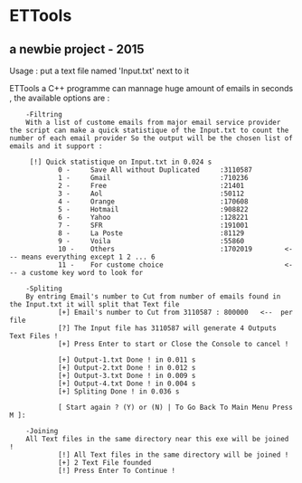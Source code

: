 # ETTools
## a newbie project - 2015 
Usage : put a text file named 'Input.txt' next to it 

ETTools a C++ programme can mannage huge amount of emails in seconds , the available options are :

        -Filtring 
        With a list of custome emails from major email service provider the script can make a quick statistique of the Input.txt to count the number of each email provider So the output will be the chosen list of emails and it support :
        
         [!] Quick statistique on Input.txt in 0.024 s  
                0 -     Save All without Duplicated     :3110587
                1 -     Gmail                           :710236
                2 -     Free                            :21401
                3 -     Aol                             :50112
                4 -     Orange                          :170608
                5 -     Hotmail                         :908822 
                6 -     Yahoo                           :128221
                7 -     SFR                             :191001
                8 -     La Poste                        :81129
                9 -     Voila                           :55860
                10 -    Others                          :1702019        <--- means everything except 1 2 ... 6 
                11 -    For custome choice                              <--- a custome key word to look for 
                
        -Spliting
        By entring Email's number to Cut from number of emails found in the Input.txt it will split that Text file 
                [+] Email's number to Cut from 3110587 : 800000   <--  per file 
                [?] The Input file has 3110587 will generate 4 Outputs Text Files !
                [+] Press Enter to start or Close the Console to cancel !
                
                [+] Output-1.txt Done ! in 0.011 s
                [+] Output-2.txt Done ! in 0.012 s
                [+] Output-3.txt Done ! in 0.009 s
                [+] Output-4.txt Done ! in 0.004 s
                [+] Spliting Done ! in 0.036 s

                [ Start again ? (Y) or (N) | To Go Back To Main Menu Press M ]:
                
        -Joining
        All Text files in the same directory near this exe will be joined !
                [!] All Text files in the same directory will be joined !
                [+] 2 Text File founded
                [!] Press Enter To Continue !        
